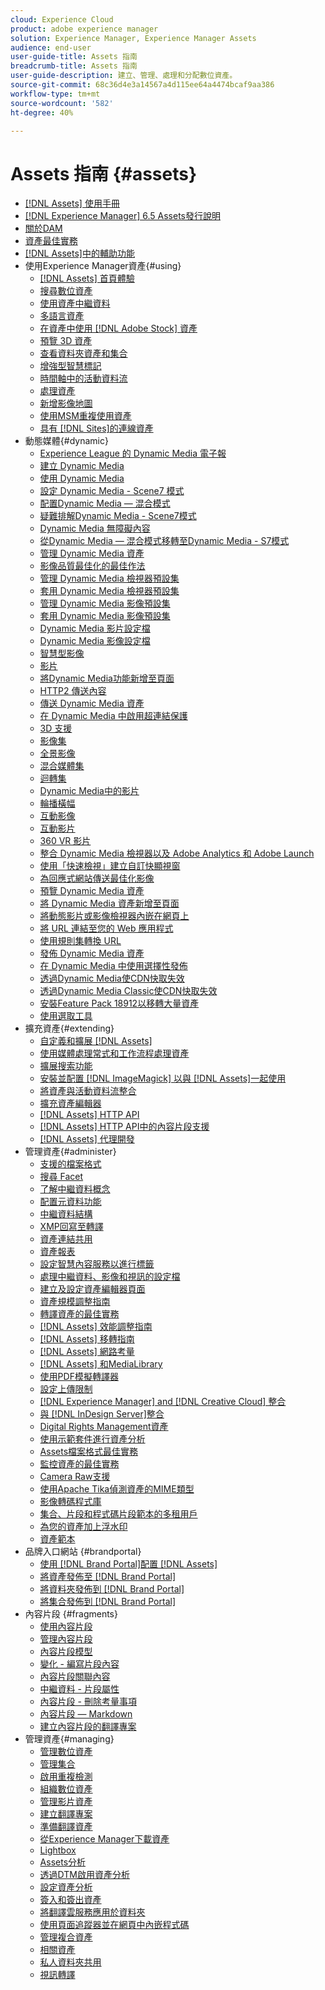 ```yaml
---
cloud: Experience Cloud
product: adobe experience manager
solution: Experience Manager, Experience Manager Assets
audience: end-user
user-guide-title: Assets 指南
breadcrumb-title: Assets 指南
user-guide-description: 建立、管理、處理和分配數位資產。
source-git-commit: 68c36d4e3a14567a4d115ee64a4474bcaf9aa386
workflow-type: tm+mt
source-wordcount: '582'
ht-degree: 40%

---
```



# Assets 指南 {#assets}

+ [[!DNL Assets] 使用手冊](home.md)
+ [[!DNL Experience Manager] 6.5 Assets發行說明](https://experienceleague.adobe.com/docs/experience-manager-65/release-notes/assets.html)
+ [關於DAM](assets.md)
+ [資產最佳實務](best-practices-for-assets.md)
+ [ [!DNL Assets]中的輔助功能](accessibility.md)
+ 使用Experience Manager資產{#using}
   + [[!DNL Assets] 首頁體驗](assets-home-page.md)
   + [搜尋數位資產](search-assets.md)
   + [使用資產中繼資料](metadata.md)
   + [多語言資產](multilingual-assets.md)
   + [在資產中使用 [!DNL Adobe Stock] 資產](aem-assets-adobe-stock.md)
   + [預覽 3D 資產](previewing-3d-assets.md)
   + [查看資料夾資產和集合](bulk-approval.md)
   + [增強型智慧標記](enhanced-smart-tags.md)
   + [時間軸中的活動資料流](activity-stream.md)
   + [處理資產](assets-workflow.md)
   + [新增影像地圖](image-maps.md)
   + [使用MSM重複使用資產](reuse-assets-using-msm.md)
   + [具有 [!DNL Sites]的連線資產](use-assets-across-connected-assets-instances.md)
+ 動態媒體{#dynamic}
   + [Experience League 的 Dynamic Media 電子報](dynamic-media-newsletter.md)
   + [建立 Dynamic Media](administering-dynamic-media.md)
   + [使用 Dynamic Media](dynamic-media.md)
   + [設定 Dynamic Media - Scene7 模式](config-dms7.md)
   + [配置Dynamic Media — 混合模式](config-dynamic.md)
   + [疑難排解Dynamic Media - Scene7模式](troubleshoot-dms7.md)
   + [Dynamic Media 無障礙內容](accessibility-dm.md)
   + [從Dynamic Media — 混合模式移轉至Dynamic Media - S7模式](migrate-from-hybrid-to-dms7.md)
   + [管理 Dynamic Media 資產](managing-assets.md)
   + [影像品質最佳化的最佳作法](best-practices-for-optimizing-the-quality-of-your-images.md)
   + [管理 Dynamic Media 檢視器預設集](managing-viewer-presets.md)
   + [套用 Dynamic Media 檢視器預設集](viewer-presets.md)
   + [管理 Dynamic Media 影像預設集](managing-image-presets.md)
   + [套用 Dynamic Media 影像預設集](image-presets.md)
   + [Dynamic Media 影片設定檔](video-profiles.md)
   + [Dynamic Media 影像設定檔](image-profiles.md)
   + [智慧型影像](imaging-faq.md)
   + [影片](s7-video.md)
   + [將Dynamic Media功能新增至頁面](scene7.md)
   + [HTTP2 傳送內容](http2.md)
   + [傳送 Dynamic Media 資產](delivering-dynamic-media-assets.md)
   + [在 Dynamic Media 中啟用超連結保護](hotlink-protection.md)
   + [3D 支援](/help/assets/assets-3d.md)
   + [影像集](image-sets.md)
   + [全景影像](panoramic-images.md)
   + [混合媒體集](mixed-media-sets.md)
   + [迴轉集](spin-sets.md)
   + [Dynamic Media中的影片](video.md)
   + [輪播橫幅](carousel-banners.md)
   + [互動影像](interactive-images.md)
   + [互動影片](interactive-videos.md)
   + [360 VR 影片](/help/assets/360-video.md)
   + [整合 Dynamic Media 檢視器以及 Adobe Analytics 和 Adobe Launch](/help/assets/launch.md)
   + [使用「快速檢視」建立自訂快顯視窗](custom-pop-ups.md)
   + [為回應式網站傳送最佳化影像](responsive-site.md)
   + [預覽 Dynamic Media 資產](previewing-assets.md)
   + [將 Dynamic Media 資產新增至頁面](adding-dynamic-media-assets-to-pages.md)
   + [將動態影片或影像檢視器內嵌在網頁上](embed-code.md)
   + [將 URL 連結至您的 Web 應用程式](linking-urls-to-yourwebapplication.md)
   + [使用規則集轉換 URL](using-rulesets-to-transform-urls.md)
   + [發佈 Dynamic Media 資產](publishing-dynamicmedia-assets.md)
   + [在 Dynamic Media 中使用選擇性發佈](selective-publishing.md)
   + [透過Dynamic Media使CDN快取失效](invalidate-cdn-cache-dynamic-media.md)
   + [透過Dynamic Media Classic使CDN快取失效](invalidate-cdn-cache-dm-classic.md)
   + [安裝Feature Pack 18912以移轉大量資產](bulk-ingest-migrate.md)
   + [使用選取工具](working-with-selectors.md)
+ 擴充資產{#extending}
   + [自定義和擴展 [!DNL Assets]](extending-assets.md)
   + [使用媒體處理常式和工作流程處理資產](media-handlers.md)
   + [擴展搜索功能](searchx.md)
   + [安裝並配置 [!DNL ImageMagick] 以與 [!DNL Assets]一起使用](best-practices-for-imagemagick.md)
   + [將資產與活動資料流整合](extending-activity-stream.md)
   + [擴充資產編輯器](asseteditorx.md)
   + [[!DNL Assets] HTTP API](mac-api-assets.md)
   + [ [!DNL Assets] HTTP API中的內容片段支援](assets-api-content-fragments.md)
   + [[!DNL Assets] 代理開發](proxy.md)
+ 管理資產{#administer}
   + [支援的檔案格式](assets-formats.md)
   + [搜尋 Facet](search-facets.md)
   + [了解中繼資料概念](metadata-concepts.md)
   + [配置元資料功能](metadata-config.md)
   + [中繼資料結構](metadata-schemas.md)
   + [XMP回寫至轉譯](xmp-writeback.md)
   + [資產連結共用](link-sharing.md)
   + [資產報表](asset-reports.md)
   + [設定智慧內容服務以進行標籤](config-smart-tagging.md)
   + [處理中繼資料、影像和視訊的設定檔](processing-profiles.md)
   + [建立及設定資產編輯器頁面](assets-finder-editor.md)
   + [資產規模調整指南](assets-sizing-guide.md)
   + [轉譯資產的最佳實務](best-practices-for-translating-assets-efficiently.md)
   + [[!DNL Assets] 效能調整指南](performance-tuning-guidelines.md)
   + [[!DNL Assets] 移轉指南](assets-migration-guide.md)
   + [[!DNL Assets] 網路考量](assets-network-considerations.md)
   + [[!DNL Assets] 和MediaLibrary](medialibrary.md)
   + [使用PDF模擬轉譯器](aem-pdf-rasterizer.md)
   + [設定上傳限制](configuring-asset-upload-restrictions.md)
   + [[!DNL Experience Manager] and [!DNL Creative Cloud] 整合](aem-cc-integration-best-practices.md)
   + [與 [!DNL InDesign Server]整合](indesign.md)
   + [Digital Rights Management資產](drm.md)
   + [使用示範套件進行資產分析](use-demo-package-for-asset-insights.md)
   + [Assets檔案格式最佳實務](assets-file-format-best-practices.md)
   + [監控資產的最佳實務](assets-monitoring-best-practices.md)
   + [Camera Raw支援](camera-raw.md)
   + [使用Apache Tika偵測資產的MIME類型](detect-asset-mime-type-with-tika.md)
   + [影像轉碼程式庫](imaging-transcoding-library.md)
   + [集合、片段和程式碼片段範本的多租用戶](multi-tenancy.md)
   + [為您的資產加上浮水印](watermarking.md)
   + [資產範本](asset-templates.md)
+ 品牌入口網站 {#brandportal}
   + [使用 [!DNL Brand Portal]配置 [!DNL Assets] ](configure-aem-assets-with-brand-portal.md)
   + [將資產發佈至 [!DNL Brand Portal]](brand-portal-publish-assets.md)
   + [將資料夾發佈到 [!DNL Brand Portal]](brand-portal-publish-folder.md)
   + [將集合發佈到 [!DNL Brand Portal]](brand-portal-publish-collection.md)
+ 內容片段 {#fragments}
   + [使用內容片段](content-fragments/content-fragments.md)
   + [管理內容片段](content-fragments/content-fragments-managing.md)
   + [內容片段模型](content-fragments/content-fragments-models.md)
   + [變化 - 編寫片段內容](content-fragments/content-fragments-variations.md)
   + [內容片段關聯內容](content-fragments/content-fragments-assoc-content.md)
   + [中繼資料 - 片段屬性](content-fragments/content-fragments-metadata.md)
   + [內容片段 - 刪除考量事項](content-fragments/content-fragments-delete.md)
   + [內容片段 — Markdown](content-fragments/content-fragments-markdown.md)
   + [建立內容片段的翻譯專案](creating-translation-projects-for-content-fragments.md)
+ 管理資產{#managing}
   + [管理數位資產](manage-assets.md)
   + [管理集合](manage-collections.md)
   + [啟用重複檢測](duplicate-detection.md)
   + [組織數位資產](organize-assets.md)
   + [管理影片資產](managing-video-assets.md)
   + [建立翻譯專案](translation-projects.md)
   + [準備翻譯資產](preparing-assets-for-translation.md)
   + [從Experience Manager下載資產](download-assets-from-aem.md)
   + [Lightbox](light-box.md)
   + [Assets分析](asset-insights.md)
   + [透過DTM啟用資產分析](use-dtm-for-asset-insights.md)
   + [設定資產分析](configure-asset-insights.md)
   + [簽入和簽出資產](check-out-and-submit-assets.md)
   + [將翻譯雲服務應用於資料夾](transition-cloud-services.md)
   + [使用頁面追蹤器並在網頁中內嵌程式碼](use-page-tracker.md)
   + [管理複合資產](managing-linked-subassets.md)
   + [相關資產](related-assets.md)
   + [私人資料夾共用](private-folder.md)
   + [視訊轉譯](video-renditions.md)
